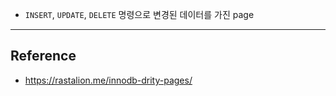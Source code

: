 - `INSERT`, `UPDATE`, `DELETE` 명령으로 변경된 데이터를 가진 page

--- 
## Reference
- https://rastalion.me/innodb-drity-pages/